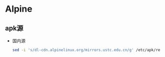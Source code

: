 # Alpine

## apk源

- 国内源

  ```bash
  sed -i 's/dl-cdn.alpinelinux.org/mirrors.ustc.edu.cn/g' /etc/apk/repositories
  ```
